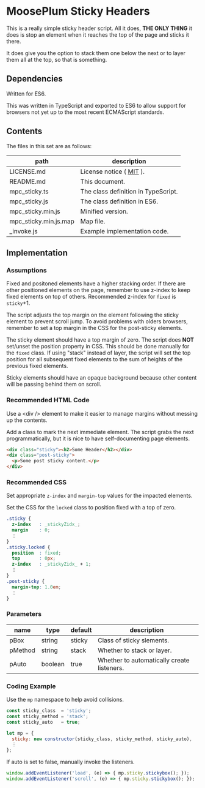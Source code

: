 # MoosePlum Sticky Headers

This is a really simple sticky header script. All it does, **THE ONLY THING** it does is stop an element when it reaches the top of the page and sticks it there.

It does give you the option to stack them one below the next or to layer them all at the top, so that is something.

## Dependencies

Written for ES6.

This was written in TypeScript and exported to ES6 to allow support for browsers not yet up to the most recent ECMAScript standards.

## Contents

The files in this set are as follows:

| path                    | description
| ------------            | ------------
| LICENSE.md              | License notice ( [MIT](https://mit-license.org) ).
| README.md               | This document.
| mpc_sticky.ts           | The class definition in TypeScript.
| mpc_sticky.js           | The class definition in ES6.
| mpc_sticky.min.js       | Minified version.
| mpc_sticky.min.js.map   | Map file.
| _invoke.js              | Example implementation code.

## Implementation

### Assumptions

Fixed and positoned elements have a higher stacking order. If there are other positioned elements on the page, remember to use z-index to keep fixed elements on top of others. Recommended z-index for `fixed` is `sticky`+1.

The script adjusts the top margin on the element following the sticky element to prevent scroll jump. To avoid problems with olders browsers, remember to set a top margin in the CSS for the post-sticky elements.

The sticky element should have a top margin of zero. The script does **NOT** set/unset the position property in CSS. This should be done manually for the `fixed` class. If using "stack" instead of layer, the script will set the top position for all subsequent fixed elements to the sum of heights of the previous fixed elements.

Sticky elements should have an opaque background because other content will be passing behind them on scroll.

### Recommended HTML Code

Use a &lt;div /&gt; element to make it easier to manage margins without messing up the contents.

Add a class to mark the next immediate element. The script grabs the next programmatically, but it is nice to have self-documenting page elements.

```html
<div class="sticky"><h2>Some Header</h2></div>
<div class="post-sticky">
  <p>Some post sticky content.</p>
</div>
```

### Recommended CSS

Set appropriate `z-index` and `margin-top` values for the impacted elements.

Set the CSS for the `locked` class to position fixed with a top of zero.

```css
.sticky {
  z-index   : _stickyZidx_;
  margin    : 0;
  ⋮
}
.sticky.locked {
  position  : fixed;
  top       : 0px;
  z-index   : _stickyZidx_ + 1;
  ⋮
}
.post-sticky {
  margin-top: 1.0em;
  ⋮
}
```

### Parameters

| name        | type        | default     | description
| ----------  | ----------  | ----------  | ----------
| pBox        | string      | sticky      | Class of sticky slements.
| pMethod     | string      | stack       | Whether to stack or layer.
| pAuto       | boolean     | true        | Whether to automatically create listeners.

### Coding Example

Use the `mp` namespace to help avoid collisions.

```js
const sticky_class  = 'sticky';
const sticky_method = 'stack';
const sticky_auto   = true;

let mp = {
  sticky: new constructor(sticky_class, sticky_method, sticky_auto),
  ⋮
};
```

If auto is set to false, manually invoke the listeners.

```js
window.addEventListener('load', (e) => { mp.sticky.stickybox(); });
window.addEventListener('scroll', (e) => { mp.sticky.stickybox(); });
```

